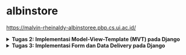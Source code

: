 # albinstore

https://malvin-rheinaldy-albinstoree.pbp.cs.ui.ac.id/


<details>
<summary> <b> Tugas 2: Implementasi Model-View-Template (MVT) pada Django </b> </summary>
   
## Bagaimana cara mengimplementasi Tugas

### 1. Cara membuat Repositori baru
1. Buatlah sebuah direktori baru di komputer anda
2. Inisialisasi repositori dan hubungkan dengan GitHub
   ```bash
   git init
   git remote add origin <URL>
   git add .
   git commit -m "Initial commit"
   git push origin master
   ```
### 2. Menjalankan virtual enviorment
1. Jalankan perintah berikut dalam cmd/Powershell dalam direktori sebelumnya
   ```bash
   python -m venv env
   ```
2. Aktifkan virtual enviorment yang tadinya dibuat
      - **Windows**:
         ``` bash
         env\Scripts\activate
         ```
    - **Mac/Linux**:
      ``` bash
      source env\Scripts\activate
      ```
### 3.Menyiapkan dependencies/requirements
1. Dalam direktori yang sama buatlah sebuah berkas `requirements.txt` dan tambahkan beberapa dependencies
    ```bash
    django
    gunicorn
    whitenoise
    psycopg2-binary
    requests
    urllib3
    ```
2. Jalankan perintah berikut ini agar dapat menginstall dependenciesnya
   ```bash
   pip install -r requirements.txt
   ```
### 4. Membuat proyak Django baru
1. Buatlah sebuah proyek Django baru dengan nama `<name>`:
   ```bash
   django-admin startproject <name>
   ```
2. Membuat folder baru bernama main:
   ```bash
   django-admin startapp main
   ```
### 5. Membuat template 
1. Tambahkan kode berikut pada `views.py`
   ```bash
    from django.shortcuts import render

    def show_main(request):
      context = {
        'name_aplikasi': 'albinstore',
        'name': 'Alvin',
        'npm' : '2306275866',
        'class': 'PBP D'
    }
      return render(request, "main.html", context)
   ```
2. Pada `urls.py`, tambahkan `path('', include(`main.urls`))` pada `urlpatterns` agar URL pada `main` bisa diakses
3. Pada folder `main`, buatlah sebuah folder baru bernama `templates` dan di dalam folder ini buatlah sebuah file bernama `main.html` yang menampilkan data-data yang kita butuhkan

### 6. Mengubah berkas `models.py`
1. Di `models.py`, buat model produk dengan atribut berikut:
   - `name`
   - `price`
   - `description`
### 7. Melakukan migration
1. Pada terminal balik kepada folder/directory utama
2. Jalankan proses migration pada terminal
   ```bash
   python manage.py makemigrations
   python manage.py migrate
   ```

### 8. Deploy ke Pacil Web Service
1. Buat proyek baru dengan menekan tombol `Create New Project`. 
2. Setelah menekan tombol tersebut isilah nama project dengan sesuai keinginan.
3. Kemudian akan ada `Project Credential` simpanlah `Credentials` ini dalam folder luar.
4. Pada file `settings.py`, tambahkan `<URL Deployment Kamu>`, kedalam list `ALLOWED_HOSTS`.
   - **Notes**
     format URL PWS pada umumnya adalah
      ```bash
      <username-sso>-<nama proyek>.pbp.cs.ui.ac.id
      ```
5. Simpan semua perubahan dengan menjalankan perintah ini dalam terminal/command center
   ```bash
    git add .
    git commit -m "Deploy to PWS"
    git push origin master
   ```
6. Kemudian masukkan remote PWS dalam terminal
   ```bash
   git remote add pws <url>
   git branch -M master
   git push pws master
   ```

### 9. Selesai!
Aplikasi bisa diakses dengan URL yang kamu pilih!

# Bagan request client dan responsnya

![alt text](bagan1.png)

## Penjelasan

 1. User melakukan HTTP request yang ditangani oleh View: URL yang diminta oleh user diproses melalui urls.py, yang menentukan function View di views.py yang akan dijalankan.
 2. View me-request data dari Model: Function View akan mengambil data yang diperlukan dari model di models.py berdasarkan data field yang telah ditentukan.
 3. View me-request Template yang dipopulasikan data: Berdasarkan function View, berkas HTML tertentu akan dipilih dari Template, kemudian View mengirimkan HTML yang sudah diisi data tersebut sebagai HTTP response kepada user.

# Jelaskan fungsi git dalam pengembangan perangkat lunak!

Git digunakan untuk melakukan version control dan agar dapat melihat apa saja yang ditambahkan pada proyek pada waktu tertentu yang terekam. Git juga dapat membantu kita dalam proses kolaborasi
dan juga dapat memungkinkan rollback ke versi-versi yang sebelumnya sudah di upload.

# Menurut Anda, dari semua framework yang ada, mengapa framework Django dijadikan permulaan pembelajaran pengembangan perangkat lunak?

Django dijadikan permulaan pembelajaran karena mudah dipelajari, terstruktur, memiliki fitur lengkap, aman, dan didukung komunitas besar serta dapat digunakan untuk aplikasi skala besar.

# Mengapa model pada Django disebut sebagai ORM?

Karena memungkinkan programmer untuk berinteraksi dengan basis data menggunakan Python, sehingga data yang disimpan di tabel-tabel basis data relasional dapat diakses dan dimanipulasi seolah-olah mereka adalah objek dalam kode, tanpa perlu menulis query SQL secara langsung.

</details>

   
<details>
<summary> <b> Tugas 3: Implementasi Form dan Data Delivery pada Django </b> </summary>
   
### Jelaskan mengapa kita memerlukan data delivery dalam pengimplementasian sebuah platform?
   
Dalam proses mengimplementasi sebuah platform data delivery sangatlah penting dikarenakan data delivery ini adalah hal penting dari komunikasi antar komponen dalam sistem dan interaksi dengan pengguna. Selain itu data delivery digunakan juga untuk memastikan aliran data yang konsisten, optimasi performa sistem, menjaga keamanan pengguna.
   
### Menurutmu, mana yang lebih baik antara XML dan JSON? Mengapa JSON lebih populer dibandingkan XML?

| Format       | XML                                                                 | JSON                                                                                     |
|--------------|---------------------------------------------------------------------|------------------------------------------------------------------------------------------|
| Perbandingan |Menggunakan tag yang mirip dengan HTML untuk menyusun data dalam bentuk elemen-elemen yang berpasangan. XML menggunakan tag yang memisahkan nama data dan nilai data. |  Menggunakan format yang lebih sederhana dan ringan dengan struktur yang terdiri dari pasangan kunci (key) dan nilai (value). |
| Sintaks      | `<tag>isi</tag>`                                                  | `{nama: '<input nama>'}` 

### Jelaskan fungsi dari method is_valid() pada form Django dan mengapa kita membutuhkan method tersebut?

Method ini adalah method otomatis dan digunakan untuk memvalidasi data yang dikirimkan melalui form.

### Mengapa kita membutuhkan csrf_token saat membuat form di Django? Apa yang dapat terjadi jika kita tidak menambahkan csrf_token pada form Django? Bagaimana hal tersebut dapat dimanfaatkan oleh penyerang?

Penggunaan csrf_token merupakan langkah keamanan penting dalam menggunakan Django, dikarenakan jika tidak menggunaan ini, aplikasi kita dapat diberi permintaan palsu dari pihak yang tidak diinginkan yang dapat menggunakan sesi pengguna yang aktif untuk melakukan tindakan kriminal.

### Jelaskan bagaimana cara kamu mengimplementasikan checklist di atas secara step-by-step (bukan hanya sekadar mengikuti tutorial).

### Implementasi skeleton

1. Membuat folder bernama `templates` di folder utama(`root directory`).
2. Dalam folder `templates` buat `base.html` yang berisi berikut:
   ```
   {% load static %}
   <!DOCTYPE html>
   <html lang="en">
     <head>
       <meta charset="UTF-8" />
       <meta name="viewport" content="width=device-width, initial-scale=1.0" />
       {% block meta %} {% endblock meta %}
     </head>

     <body>
       {% block content %} {% endblock content %}
     </body>
   </html>
   ```
3. Pada `settings.py` dalam folder `albinstore` tambahkan `DIRS` dalam `TEMPLATES`
   ```
   'DIRS': [BASE_DIR / 'templates'],
   ```


### Implementasi UUID

1. Dalam folder `main` bukalah `models.py` ubahlah menjadi
   ```
   import uuid
   
   class Product(models.Model):
    id = models.UUIDField(primary_key=True, default=uuid.uuid4, editable=False)
    name = models.CharField(max_length=255)
    price = models.IntegerField()
   ```
2. Migrasi dengan menjalankan command
   ```
    python3 manage.py makemigrations
    python3 manage.py migrate
    ```

### Membuat form penambahan objek

1. Dalam folder `main` buatlah folder `forms.py` yang diisi
   ```
   from django.forms import ModelForm
   from main.models import Product

   class ProductEntryForm(ModelForm):
       class Meta:
           model = Product
           fields = ["name", "price", "description"]
   ```
2. Dalam folder `main/template` buatlah `create_product_entry.html` yang berisi
   ```
   {% extends 'base.html' %} 
   {% block content %}
   <h1>Add New Product Entry</h1>

   <form method="POST">
     {% csrf_token %}
     <table>
       {{ form.as_table }}
       <tr>
         <td></td>
         <td>
           <input type="submit" value="Add Product Entry" />
         </td>
       </tr>
     </table>
   </form>

   {% endblock %}
   ```
3. Dalam `views.py` dalam folder yang sama saya menambahkan function baru yaitu
   ```
   def create_product_entry(request):
    form = ProductEntryForm(request.POST or None)

    if form.is_valid() and request.method == "POST":
        form.save()
        return redirect('main:show_main')

    context = {'form': form}
    return render(request, "create_product_entry.html", context)
   ```
4. Lalu dalam file yang sama dalam function `show_main` saya menambahkan edit
   ```
   def show_main(request):
      product_entries = Product.objects.all()

      ...

      'product_entries': product_entries
   ```

5. Lalu saya mengubah `main.html` dalam direktori `template`
   ```
   {% extends 'base.html' %}
   {% block content %}
   <h1>albinstore</h1>

   <h5>NPM: </h5>
   <p>{{ npm }}<p>

   <h5>Name:</h5>
   <p>{{ name }}</p>

   <h5>Class:</h5>
   <p>{{ class }}</p>

   {% if not product_entries %}
   <p>Belum ada product pada toko ini.</p>
   {% else %}
   <table>
     <tr>
       <th>Name</th>
       <th>Price</th>
       <th>Description</th>
     </tr>

     {% comment %} Berikut cara memperlihatkan data mood di bawah baris ini 
     {% endcomment %} 
     {% for product_entry in product_entries %}
     <tr>
       <td>{{product_entry.name}}</td>
       <td>{{product_entry.price}}</td>
       <td>{{product_entry.description}}</td>
     </tr>
     {% endfor %}
   </table>
   {% endif %}

   <br />

   <a href="{% url 'main:create_product_entry' %}">
     <button>Add New Product Entry</button>
   </a>

   {% endblock content %}
   ```

### Return data dalam bentuk XML & JSON

1. Dalam folder `main`  mengedit `views.py` dengan manambahkan
   ```
   from django.http import HttpResponse
   from django.core import serializers
   ```
2. Lalu menambahkan function baru untuk bisa mengambil XML & JSON
   ```
   def show_xml(request):
    data = Product.objects.all()
    return HttpResponse(serializers.serialize('xml', data), content_type='application/xml')

   def show_json(request):
    data = Product.objects.all()
    return HttpResponse(serializers.serialize('json', data), content_type='application/json')
   ```
3. Lalu cara mengembalikan data XML & JSON dengan ID dilakukan dengan cara menambahkan function seperti
   ```
   def show_xml_by_id(request, id):
    data = Product.objects.filter(id=id)
    return HttpResponse(serializers.serialize('xml', data), content_type='application/xml')

   def show_json_by_id(request, id):
    data = Product.objects.filter(id=id)
    return HttpResponse(serializers.serialize('json', data), content_type='application/json')
   ```

4. Dalam folder yang sama bukalah `urls.py` lalu masukkan
   ```
   from main.views import show_main, create_product_entry, show_xml, show_json, show_xml_by_id, show_json_by_id
   ```
5. Dalam `urlpatterns` tambahkan
   ```
   urlpatterns = [
    ...
    path('create_product_entry/', create_product_entry, name='create_product_entry'),
    path('xml/', show_xml, name='show_xml'),
    path('json/', show_json, name='show_json'),
    path('xml/<str:id>/', show_xml_by_id, name='show_xml_by_id'),
    path('json/<str:id>/', show_json_by_id, name='show_json_by_id'),
    ...
   ]
   ```

### Lakukan push ke github
```
git add .
git commit -m"<Commit message>"
git push origin main
git push pws master
```

### Screenshots

1. XML
   ![alt text](images/xml.png)

2. XML by id
   ![alt_text](images/xml-id.png)

3. JSON
   ![alt_text](images/json.png)

4. JSON by id
   ![alt_text](images/json_id.png)
   
   
   
   

   
